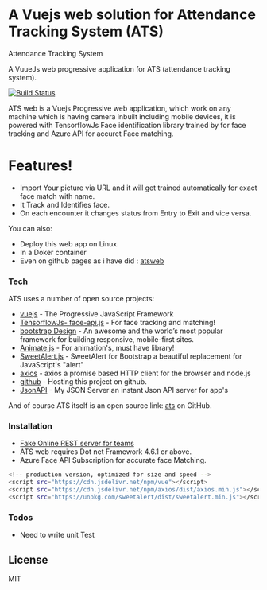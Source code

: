 # A Vuejs web solution for Attendance Tracking System (ATS)
Attendance Tracking System

A VuueJs web progressive application for ATS (attendance tracking system).

[![Build Status](https://res.cloudinary.com/dq3npvyjj/image/upload/v1586335386/passing_bnpp6y.svg)](https://github.com/anandmt/ats_desktop)

ATS web is a Vuejs Progressive web application, which work on any machine which is having camera inbuilt including mobile devices, it is powered with TensorflowJs Face identification library trained by  for face tracking and Azure API for accuret Face matching.


# Features!

  - Import Your picture via URL and it will get trained automatically for exact face match with name.
  - It Track and Identifies face.
  - On each encounter it changes status from Entry to Exit and vice versa. 


You can also:
  - Deploy this web app on Linux.
  - In a Doker container
  - Even on github pages as i have did : [atsweb](https://anandmt.github.io/)
  

### Tech

ATS uses a number of open source projects:

* [vuejs](https://vuejs.org/) - The Progressive JavaScript Framework
* [TensorflowJs- face-api.js](https://itnext.io/face-api-js-javascript-api-for-face-recognition-in-the-browser-with-tensorflow-js-bcc2a6c4cf07) - For face tracking and matching!
* [bootstrap Design](https://getbootstrap.com/docs/4.0/getting-started/introduction/) - An awesome and the world’s most popular framework for building responsive, mobile-first sites.
* [Animate.js](https://daneden.github.io/animate.css/) - For animation's, must have library!
* [SweetAlert.js](https://lipis.github.io/bootstrap-sweetalert/) - SweetAlert for Bootstrap a beautiful replacement for JavaScript's "alert"
* [axios](https://github.com/axios/axios) - axios a promise based HTTP client for the browser and node.js
* [github](https://anandmt.github.io/) - Hosting this project on github.
* [JsonAPI](https://my-json-server.typicode.com/anandmt/jsondb/users) - My JSON Server an instant Json API server for app's

And of course ATS itself is an open source link: [ats](https://github.com/anandmt/ats_Vuejs) on GitHub.

### Installation

- [Fake Online REST server for teams](https://my-json-server.typicode.com/anandmt/jsondb/users)
- ATS web requires Dot net Framework 4.6.1 or above.
- Azure Face API Subscription for accurate face Matching.

```sh
<!-- production version, optimized for size and speed -->
<script src="https://cdn.jsdelivr.net/npm/vue"></script>
<script src="https://cdn.jsdelivr.net/npm/axios/dist/axios.min.js"></script>
<script src="https://unpkg.com/sweetalert/dist/sweetalert.min.js"></script>

```
### Todos

 - Need to write unit Test

License
----

MIT


